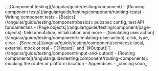 <style>
#toc-comp-testing .active {
  font-weight: bold;
  background-color: lightcyan;
}
</style>
<div id="toc-comp-testing" markdown="1">
- [Component testing](/angular/guide/testing/component)
- [Running component tests](/angular/guide/testing/component/running-tests)
- <span>Writing component tests</span>
  - [Basics](/angular/guide/testing/component/basics): pubspec config, test
    API fundamentals
  - [Page objects](/angular/guide/testing/component/page-objects): field annotation, initialization and more
  - [Simulating user action](/angular/guide/testing/component/simulating-user-action): click, type, clear
  - [Services](/angular/guide/testing/component/services): local, external, mock or real
  - [`@Input()` and `@Output()`](/angular/guide/testing/component/input-and-output)
  - [Routing components](/angular/guide/testing/component/routing-components): mocking the router or platform location
  - Appendices - _coming soon_
</div>
<script>
  (function (){
    var title = document.title;
    if (title.startsWith('Testing')) return; // On main page, nothing to highlight

    // Set top level topic
    var i = title.indexOf(':') > 0 ? 2 : title.startsWith('Run') ? 1 : 0;
    var topUl = $('#toc-comp-testing > ul');
    var activeElt = $(topUl).find('> li').eq(i);
    if (i == 2) activeElt = $(activeElt).find('span');
    activeElt.addClass('active');
    if (i < 2) return;

    // Set "Writing tests" subtopic
    var matches = title.match(/^[^:]+: (\S+)/);
    if (!matches) return;
    var subtopic = matches[1];
    var subtopicLi = $(topUl).find(`> li > ul > li:contains(${subtopic})`);
    subtopicLi.addClass('active');
  })();
</script>
